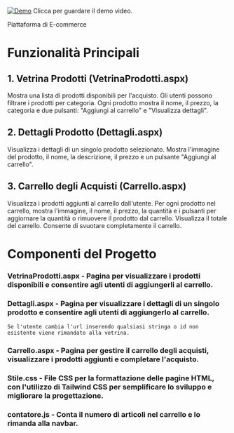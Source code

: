 [![Demo](https://img.youtube.com/vi/MM26W3Bd5lo/0.jpg)](https://youtu.be/MM26W3Bd5lo)
Clicca per guardare il demo video.

Piattaforma di E-commerce

# Funzionalità Principali
## 1. Vetrina Prodotti (VetrinaProdotti.aspx)
Mostra una lista di prodotti disponibili per l'acquisto.
Gli utenti possono filtrare i prodotti per categoria.
Ogni prodotto mostra il nome, il prezzo, la categoria e due pulsanti: "Aggiungi al carrello" e "Visualizza dettagli".
## 2. Dettagli Prodotto (Dettagli.aspx)
Visualizza i dettagli di un singolo prodotto selezionato.
Mostra l'immagine del prodotto, il nome, la descrizione, il prezzo e un pulsante "Aggiungi al carrello".
## 3. Carrello degli Acquisti (Carrello.aspx)
Visualizza i prodotti aggiunti al carrello dall'utente.
Per ogni prodotto nel carrello, mostra l'immagine, il nome, il prezzo, la quantità e i pulsanti per aggiornare la quantità o rimuovere il prodotto dal carrello.
Visualizza il totale del carrello.
Consente di svuotare completamente il carrello.
# Componenti del Progetto
### VetrinaProdotti.aspx - Pagina per visualizzare i prodotti disponibili e consentire agli utenti di aggiungerli al carrello.
### Dettagli.aspx - Pagina per visualizzare i dettagli di un singolo prodotto e consentire agli utenti di aggiungerlo al carrello. 
    Se l'utente cambia l'url inserendo qualsiasi stringa o id non esistente viene rimandato alla vetrina.
### Carrello.aspx - Pagina per gestire il carrello degli acquisti, visualizzare i prodotti aggiunti e completare l'acquisto.
### Stile.css - File CSS per la formattazione delle pagine HTML, con l'utilizzo di Tailwind CSS per semplificare lo sviluppo e migliorare la progettazione.
### contatore.js - Conta il numero di articoli nel carrello e lo rimanda alla navbar.
